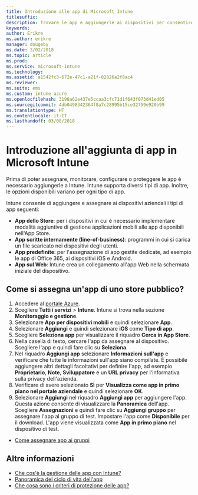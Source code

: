 ```yaml
---
title: Introduzione alle app di Microsoft Intune
titlesuffix: 
description: Trovare le app e aggiungerle ai dispositivi per consentire ai propri collaboratori di svolgere il proprio lavoro.
keywords: 
author: Erikre
ms.author: erikre
manager: dougeby
ms.date: 3/02/2018
ms.topic: article
ms.prod: 
ms.service: microsoft-intune
ms.technology: 
ms.assetid: a1542fc3-672e-47c1-a21f-82826a2f8ac4
ms.reviewer: 
ms.suite: ems
ms.custom: intune-azure
ms.openlocfilehash: 3198a62e437e5ccaa3cfc71d1f643f073d41ed05
ms.sourcegitcommit: 4db0498342364f8a7c28995b15ce32759e920b99
ms.translationtype: HT
ms.contentlocale: it-IT
ms.lasthandoff: 03/08/2018
---
```

# <a name="get-started-with-adding-apps-in-microsoft-intune"></a>Introduzione all'aggiunta di app in Microsoft Intune

Prima di poter assegnare, monitorare, configurare o proteggere le app è necessario aggiungerle a Intune. Intune supporta diversi tipi di app. Inoltre, le opzioni disponibili variano per ogni tipo di app.

Intune consente di aggiungere e assegnare ai dispositivi aziendali i tipi di app seguenti:
- **App dello Store**: per i dispositivi in cui è necessario implementare modalità aggiuntive di gestione applicazioni mobili alle app disponibili nell'App Store.
- **App scritte internamente (line-of-business)**: programmi in cui si carica un file scaricato nei dispositivi degli utenti.
- **App predefinite**: per l'assegnazione di app gestite dedicate, ad esempio le app di Office 365, ai dispositivi iOS e Android.
- **App sul Web**: Intune crea un collegamento all'app Web nella schermata iniziale del dispositivo.

## <a name="how-do-i-assign-a-public-store-app"></a>Come si assegna un'app di uno store pubblico?

1. Accedere al [portale Azure](https://portal.azure.com).
2. Scegliere **Tutti i servizi** > **Intune**. Intune si trova nella sezione **Monitoraggio e gestione**.
3. Selezionare **App per dispositivi mobili** e quindi selezionare **App**.
4. Selezionare **Aggiungi** e quindi selezionare **iOS** come **Tipo di app**.
5. Scegliere **Seleziona app** per visualizzare il riquadro **Cerca in App Store**.
6. Nella casella di testo, cercare l'app da assegnare al dispositivo. Scegliere l'app e quindi fare clic su **Seleziona**.
7. Nel riquadro **Aggiungi app** selezionare **Informazioni sull'app** e verificare che tutte le informazioni sull'app siano compilate. È possibile aggiungere altri dettagli facoltativi per definire l'app, ad esempio **Proprietario**, **Note**, **Sviluppatore** e un **URL privacy** per l'informativa sulla privacy dell'azienda.
8. Verificare di avere selezionato **Sì** per **Visualizza come app in primo piano nel portale aziendale** e quindi selezionare **OK**.
9. Selezionare **Aggiungi** nel riquadro **Aggiungi app** per aggiungere l'app. Questa azione consente di visualizzare la **Panoramica** dell'app. Scegliere **Assegnazioni** e quindi fare clic su **Aggiungi gruppo** per assegnare l'app al gruppo di test. Impostare l'app come **Disponibile** per il download. L'app viene visualizzata come **App in primo piano** nel dispositivo di test.


- [Come assegnare app ai gruppi](apps-deploy.md)

## <a name="learn-more"></a>Altre informazioni

* [Che cos'è la gestione delle app con Intune?](app-management.md)
* [Panoramica del ciclo di vita dell'app](app-lifecycle.md)
* [Che cosa sono i criteri di protezione delle app?](app-protection-policy.md)

